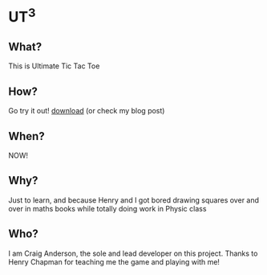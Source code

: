 # UT<sup>3</sup>

## What?

This is Ultimate Tic Tac Toe

## How?

Go try it out! [download](../../releases/latest)
(or check my blog post)

## When?

NOW!

## Why?

Just to learn, and because Henry and I got bored drawing squares over and over in maths books while totally doing work in Physic class

## Who?

I am Craig Anderson, the sole and lead developer on this project. Thanks to Henry Chapman for teaching me the game and playing with me!
